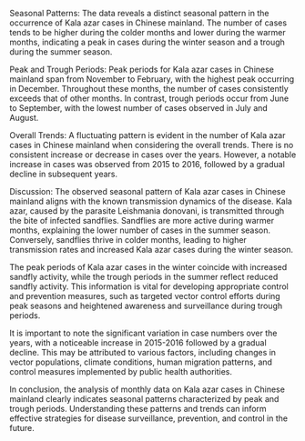 Seasonal Patterns: The data reveals a distinct seasonal pattern in the occurrence of Kala azar cases in Chinese mainland. The number of cases tends to be higher during the colder months and lower during the warmer months, indicating a peak in cases during the winter season and a trough during the summer season.

Peak and Trough Periods: Peak periods for Kala azar cases in Chinese mainland span from November to February, with the highest peak occurring in December. Throughout these months, the number of cases consistently exceeds that of other months. In contrast, trough periods occur from June to September, with the lowest number of cases observed in July and August.

Overall Trends: A fluctuating pattern is evident in the number of Kala azar cases in Chinese mainland when considering the overall trends. There is no consistent increase or decrease in cases over the years. However, a notable increase in cases was observed from 2015 to 2016, followed by a gradual decline in subsequent years.

Discussion: The observed seasonal pattern of Kala azar cases in Chinese mainland aligns with the known transmission dynamics of the disease. Kala azar, caused by the parasite Leishmania donovani, is transmitted through the bite of infected sandflies. Sandflies are more active during warmer months, explaining the lower number of cases in the summer season. Conversely, sandflies thrive in colder months, leading to higher transmission rates and increased Kala azar cases during the winter season.

The peak periods of Kala azar cases in the winter coincide with increased sandfly activity, while the trough periods in the summer reflect reduced sandfly activity. This information is vital for developing appropriate control and prevention measures, such as targeted vector control efforts during peak seasons and heightened awareness and surveillance during trough periods.

It is important to note the significant variation in case numbers over the years, with a noticeable increase in 2015-2016 followed by a gradual decline. This may be attributed to various factors, including changes in vector populations, climate conditions, human migration patterns, and control measures implemented by public health authorities.

In conclusion, the analysis of monthly data on Kala azar cases in Chinese mainland clearly indicates seasonal patterns characterized by peak and trough periods. Understanding these patterns and trends can inform effective strategies for disease surveillance, prevention, and control in the future.
